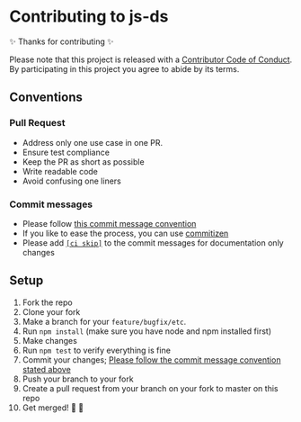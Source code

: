 # Contributing to js-ds

✨ Thanks for contributing  ✨

Please note that this project is released with a [Contributor Code of Conduct](code-of-conduct.md). By participating in this project you agree to abide by its terms.

## Conventions

### Pull Request

- Address only one use case in one PR.
- Ensure test compliance
- Keep the PR as short as possible
- Write readable code
- Avoid confusing one liners

### Commit messages

- Please follow [this commit message convention](https://github.com/angular/angular.js/blob/master/CONTRIBUTING.md#-git-commit-guidelines)
- If you like to ease the process, you can use [commitizen](https://github.com/commitizen/cz-cli#conventional-commit-messages-as-a-global-utility)
- Please add [`[ci skip]`](https://docs.travis-ci.com/user/customizing-the-build/#Skipping-a-build) to the commit messages for documentation only changes

## Setup

1. Fork the repo
2. Clone your fork
3. Make a branch for your `feature/bugfix/etc`.
4. Run `npm install` (make sure you have node and npm installed first)
5. Make changes
6. Run `npm test` to verify everything is fine
7. Commit your changes; [Please follow the commit message convention stated above](#commit-messages)
8. Push your branch to your fork
9. Create a pull request from your branch on your fork to master on this repo
10. Get merged! 🎉 🎊
